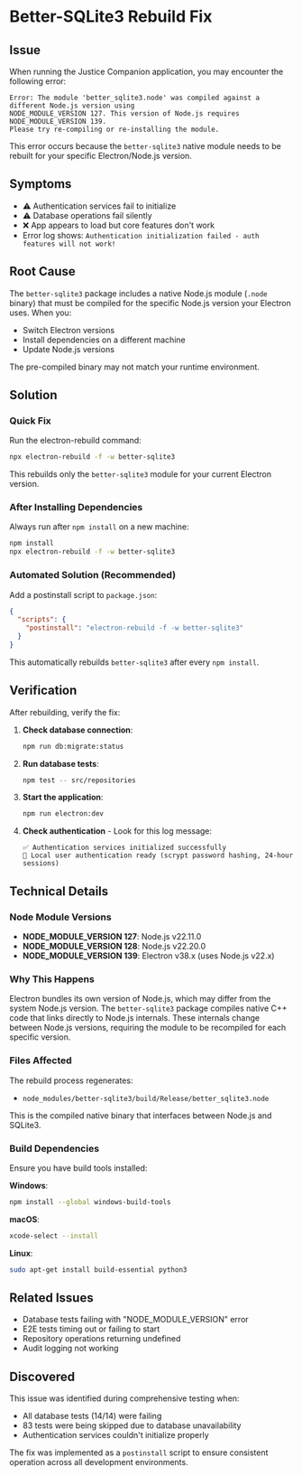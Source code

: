# Better-SQLite3 Rebuild Fix

## Issue
When running the Justice Companion application, you may encounter the following error:

```
Error: The module 'better_sqlite3.node' was compiled against a different Node.js version using
NODE_MODULE_VERSION 127. This version of Node.js requires NODE_MODULE_VERSION 139.
Please try re-compiling or re-installing the module.
```

This error occurs because the `better-sqlite3` native module needs to be rebuilt for your specific Electron/Node.js version.

## Symptoms
- ⚠️ Authentication services fail to initialize
- ⚠️ Database operations fail silently
- ❌ App appears to load but core features don't work
- Error log shows: `Authentication initialization failed - auth features will not work!`

## Root Cause
The `better-sqlite3` package includes a native Node.js module (`.node` binary) that must be compiled for the specific Node.js version your Electron uses. When you:
- Switch Electron versions
- Install dependencies on a different machine
- Update Node.js versions

The pre-compiled binary may not match your runtime environment.

## Solution

### Quick Fix
Run the electron-rebuild command:

```bash
npx electron-rebuild -f -w better-sqlite3
```

This rebuilds only the `better-sqlite3` module for your current Electron version.

### After Installing Dependencies
Always run after `npm install` on a new machine:

```bash
npm install
npx electron-rebuild -f -w better-sqlite3
```

### Automated Solution (Recommended)
Add a postinstall script to `package.json`:

```json
{
  "scripts": {
    "postinstall": "electron-rebuild -f -w better-sqlite3"
  }
}
```

This automatically rebuilds `better-sqlite3` after every `npm install`.

## Verification

After rebuilding, verify the fix:

1. **Check database connection**:
   ```bash
   npm run db:migrate:status
   ```

2. **Run database tests**:
   ```bash
   npm test -- src/repositories
   ```

3. **Start the application**:
   ```bash
   npm run electron:dev
   ```

4. **Check authentication** - Look for this log message:
   ```
   ✅ Authentication services initialized successfully
   🔐 Local user authentication ready (scrypt password hashing, 24-hour sessions)
   ```

## Technical Details

### Node Module Versions
- **NODE_MODULE_VERSION 127**: Node.js v22.11.0
- **NODE_MODULE_VERSION 128**: Node.js v22.20.0
- **NODE_MODULE_VERSION 139**: Electron v38.x (uses Node.js v22.x)

### Why This Happens
Electron bundles its own version of Node.js, which may differ from the system Node.js version. The `better-sqlite3` package compiles native C++ code that links directly to Node.js internals. These internals change between Node.js versions, requiring the module to be recompiled for each specific version.

### Files Affected
The rebuild process regenerates:
- `node_modules/better-sqlite3/build/Release/better_sqlite3.node`

This is the compiled native binary that interfaces between Node.js and SQLite3.

### Build Dependencies
Ensure you have build tools installed:

**Windows**:
```bash
npm install --global windows-build-tools
```

**macOS**:
```bash
xcode-select --install
```

**Linux**:
```bash
sudo apt-get install build-essential python3
```

## Related Issues
- Database tests failing with "NODE_MODULE_VERSION" error
- E2E tests timing out or failing to start
- Repository operations returning undefined
- Audit logging not working

## Discovered
This issue was identified during comprehensive testing when:
- All database tests (14/14) were failing
- 83 tests were being skipped due to database unavailability
- Authentication services couldn't initialize properly

The fix was implemented as a `postinstall` script to ensure consistent operation across all development environments.
